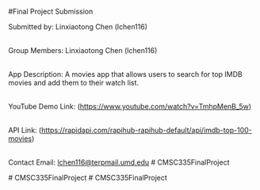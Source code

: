 #Final Project Submission<br>

Submitted by: Linxiaotong Chen (lchen116)<br>
<br>

Group Members: Linxiaotong Chen (lchen116)<br>
<br>

App Description: A movies app that allows users to search for top IMDB movies and add them to their watch list.<br>
<br>

YouTube Demo Link: (https://www.youtube.com/watch?v=TmhpMenB_5w)  <br>
<br>

API Link: (https://rapidapi.com/rapihub-rapihub-default/api/imdb-top-100-movies)  <br>
<br>

Contact Email: lchen116@terpmail.umd.edu # CMSC335FinalProject

#   C M S C 3 3 5 F i n a l P r o j e c t  
 #   C M S C 3 3 5 F i n a l P r o j e c t  
 